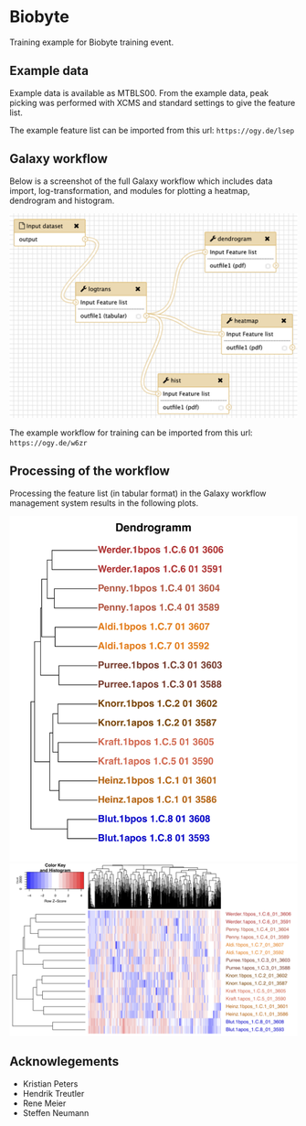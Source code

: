 # Biobyte
Training example for Biobyte training event.

## Example data
Example data is available as MTBLS00.
From the example data, peak picking was performed with XCMS and standard settings to give the feature list.

The example feature list can be imported from this url: `https://ogy.de/lsep`

## Galaxy workflow
Below is a screenshot of the full Galaxy workflow which includes data import, log-transformation, and modules for plotting a heatmap, dendrogram and histogram.

![Screenshot of Galaxy workflow](galaxy/biobyte_results_workflow.png)

The example workflow for training can be imported from this url: `https://ogy.de/w6zr`

## Processing of the workflow
Processing the feature list (in tabular format) in the Galaxy workflow management system results in the following plots.

![Dendrogram plot with expected results](results_dendrogram.png)
![Heatmap plot with expected results](results_heatmap.png)

## Acknowlegements
- Kristian Peters
- Hendrik Treutler
- Rene Meier
- Steffen Neumann

